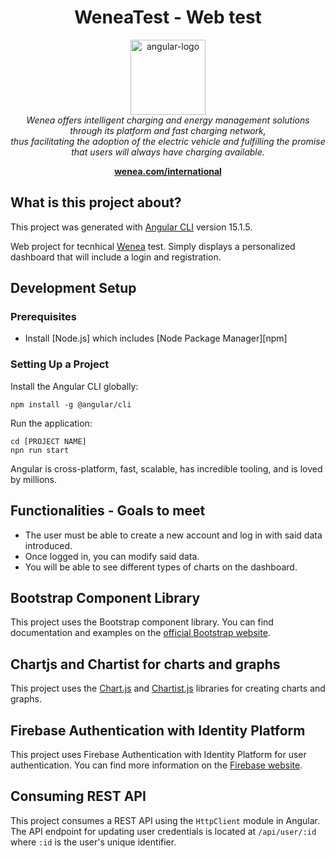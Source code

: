 <h1 align="center">WeneaTest - Web test</h1>

<p align="center">
  <img src="src/assets/images/wenea-logo.png" alt="angular-logo" width="120px" height="120px"/>
  <br>
  <i>Wenea offers intelligent charging and energy management solutions through its platform and fast charging network,
    <br> thus facilitating the adoption of the electric vehicle and fulfilling the promise that users will always have charging available.</i>
  <br>
</p>

<p align="center">
  <a href="https://wenea.com/international/"><strong>wenea.com/international</strong></a>
  <br>
</p>

## What is this project about?

This project was generated with [Angular CLI](https://github.com/angular/angular-cli) version 15.1.5.

Web project for tecnhical [Wenea](https://wenea.com/international/) test. 
Simply displays a personalized dashboard that will include a login and registration. 

## Development Setup

### Prerequisites

- Install [Node.js] which includes [Node Package Manager][npm]

### Setting Up a Project

Install the Angular CLI globally:

```
npm install -g @angular/cli
```

Run the application:

```
cd [PROJECT NAME]
npn run start
```

Angular is cross-platform, fast, scalable, has incredible tooling, and is loved by millions.

## Functionalities - Goals to meet

- The user must be able to create a new account and log in with said data introduced.
- Once logged in, you can modify said data.
- You will be able to see different types of charts on the dashboard.

## Bootstrap Component Library

This project uses the Bootstrap component library. You can find documentation and examples on the [official Bootstrap website](https://getbootstrap.com/docs/5.1/components/).

## Chartjs and Chartist for charts and graphs

This project uses the [Chart.js](https://www.chartjs.org/docs/latest/) and [Chartist.js](https://gionkunz.github.io/chartist-js/index.html) libraries for creating charts and graphs.

## Firebase Authentication with Identity Platform

This project uses Firebase Authentication with Identity Platform for user authentication. You can find more information on the [Firebase website](https://firebase.google.com/docs/auth).

## Consuming REST API

This project consumes a REST API using the `HttpClient` module in Angular. The API endpoint for updating user credentials is located at `/api/user/:id` where `:id` is the user's unique identifier.
